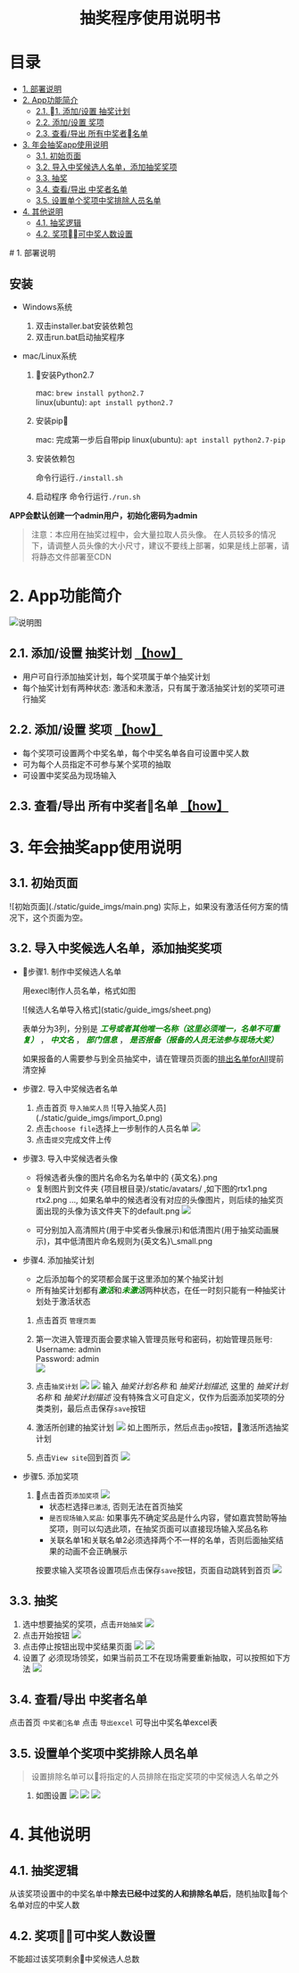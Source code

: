 
<html>
<head>
    <title>lottry_guides.md</title>
    <meta http-equiv="Content-type" content="text/html;charset=UTF-8">
</head>
<body>
<style>
    remark {
        color: green;
        font-style: italic;
        font-weight: bold;
    }

    caution {
        color: red;
        font-weight: bold;
    }
</style>
<h1 style="border-bottom-style:none" align="center"><strong>抽奖程序使用说明书</strong></h1>
<h1 id="1-center%E7%9B%AE%E5%BD%95center">目录</h1>
<ul>
    <li><a href="#1-center%E7%9B%AE%E5%BD%95center">1. 部署说明</a></li>
    <li><a href="#2-app%E5%8A%9F%E8%83%BD%E7%AE%80%E4%BB%8B">2. App功能简介</a>
        <ul>
            <li><a href="">2.1. 1. 添加/设置 抽奖计划</a></li>
            <li><a href="">2.2. 添加/设置 奖项</a></li>
            <li><a href="">2.3. 查看/导出 所有中奖者名单</a></li>
        </ul>
    </li>
    <li><a href="#3-%E5%B9%B4%E4%BC%9A%E6%8A%BD%E5%A5%96app%E4%BD%BF%E7%94%A8%E8%AF%B4%E6%98%8E">3. 年会抽奖app使用说明</a>
        <ul>
            <li><a href="#31-%E5%88%9D%E5%A7%8B%E9%A1%B5%E9%9D%A2">3.1. 初始页面</a></li>
            <li>
                <a href="#32-%E5%AF%BC%E5%85%A5%E4%B8%AD%E5%A5%96%E5%80%99%E9%80%89%E4%BA%BA%E5%90%8D%E5%8D%95%E6%B7%BB%E5%8A%A0%E6%8A%BD%E5%A5%96%E5%A5%96%E9%A1%B9">3.2.
                    导入中奖候选人名单，添加抽奖奖项</a></li>
            <li><a href="#33-%E6%8A%BD%E5%A5%96">3.3. 抽奖</a></li>
            <li><a href="#34-%E6%9F%A5%E7%9C%8B%E5%AF%BC%E5%87%BA-%E4%B8%AD%E5%A5%96%E8%80%85%E5%90%8D%E5%8D%95">3.4.
                查看/导出 中奖者名单</a></li>
            <li>
                <a href="#35-%E8%AE%BE%E7%BD%AE%E5%8D%95%E4%B8%AA%E5%A5%96%E9%A1%B9%E4%B8%AD%E5%A5%96%E6%8E%92%E9%99%A4%E4%BA%BA%E5%91%98%E5%90%8D%E5%8D%95">3.5.
                    设置单个奖项中奖排除人员名单</a></li>
        </ul>
    </li>
    <li><a href="#4-%E5%85%B6%E4%BB%96%E8%AF%B4%E6%98%8E">4. 其他说明</a>
        <ul>
            <li><a href="#41-%E6%8A%BD%E5%A5%96%E9%80%BB%E8%BE%91">4.1. 抽奖逻辑</a></li>
            <li><a href="">4.2. 奖项可中奖人数设置</a></li>
        </ul>
    </li>
</ul>
# 1. 部署说明

## 安装
- Windows系统
    1. 双击installer.bat安装依赖包
    2. 双击run.bat启动抽奖程序
   
- mac/Linux系统

    1. 安装Python2.7  
     
       mac: `brew install python2.7`  
       linux(ubuntu): `apt install python2.7`

    2. 安装pip

       mac: 完成第一步后自带pip
       linux(ubuntu): `apt install python2.7-pip` 

    3. 安装依赖包
   
       命令行运行`./install.sh`

    4. 启动程序
        命令行运行`./run.sh`
        
**APP会默认创建一个admin用户，初始化密码为admin**

> 注意：本应用在抽奖过程中，会大量拉取人员头像。 在人员较多的情况下，请调整人员头像的大小尺寸，建议不要线上部署，如果是线上部署，请将静态文件部署至CDN


<h1 id="2-app%E5%8A%9F%E8%83%BD%E7%AE%80%E4%BB%8B">2. App功能简介</h1>


![说明图](./static/guide_imgs/main.png)

<h2 id="21-%E6%B7%BB%E5%8A%A0%E8%AE%BE%E7%BD%AE-%E6%8A%BD%E5%A5%96%E8%AE%A1%E5%88%92-a-hrefplan%E3%80%90how%E3%80%91a">
    2.1. 添加/设置 抽奖计划 <a href="#plan">【how】</a></h2>
<ul>
    <li>用户可自行添加抽奖计划，每个奖项属于单个抽奖计划</li>
    <li>每个抽奖计划有两种状态: 激活和未激活，只有属于激活抽奖计划的奖项可进行抽奖</li>
</ul>
<h2 id="22-%E6%B7%BB%E5%8A%A0%E8%AE%BE%E7%BD%AE-%E5%A5%96%E9%A1%B9-a-hrefaward%E3%80%90how%E3%80%91a">2.2. 添加/设置 奖项 <a
        href="#award">【how】</a></h2>
<ul>
    <li>每个奖项可设置两个中奖名单，每个中奖名单各自可设置中奖人数</li>
    <li>可为每个人员指定不可参与某个奖项的抽取</li>
    <li>可设置中奖奖品为现场输入</li>
</ul>
<h2 id="23-%E6%9F%A5%E7%9C%8B%E5%AF%BC%E5%87%BA-%E6%89%80%E6%9C%89%E4%B8%AD%E5%A5%96%E8%80%85%08%E5%90%8D%E5%8D%95-a-hrefexport%E3%80%90how%E3%80%91a">
    2.3. 查看/导出 所有中奖者名单 <a href="#export">【how】</a></h2>
<h1 id="3-%E5%B9%B4%E4%BC%9A%E6%8A%BD%E5%A5%96app%E4%BD%BF%E7%94%A8%E8%AF%B4%E6%98%8E">3. 年会抽奖app使用说明</h1>
<h2 id="31-%E5%88%9D%E5%A7%8B%E9%A1%B5%E9%9D%A2">3.1. 初始页面</h2>
![初始页面](./static/guide_imgs/main.png)
实际上，如果没有激活任何方案的情况下，这个页面为空。
<h2 id="32-%E5%AF%BC%E5%85%A5%E4%B8%AD%E5%A5%96%E5%80%99%E9%80%89%E4%BA%BA%E5%90%8D%E5%8D%95%EF%BC%8C%E6%B7%BB%E5%8A%A0%E6%8A%BD%E5%A5%96%E5%A5%96%E9%A1%B9">
    3.2. 导入中奖候选人名单，添加抽奖奖项</h2>
<ul>
    <li>
        <p>步骤1. 制作中奖候选人名单
        <p>用execl制作人员名单，格式如图</p>
        ![候选人名单导入格式](static/guide_imgs/sheet.png)
        <p>表单分为3列，分别是
            <remark>工号或者其他唯一名称（这里必须唯一，名单不可重复）</remark>
            ，
            <remark>中文名</remark>
            ，
            <remark>部门信息</remark>
            ，
            <remark>是否报备（报备的人员无法参与现场大奖）</remark>
        </p>
        <p>如果报备的人需要参与到全员抽奖中，请在管理员页面的<a href="${SITE_URL}admin/lottery/exclusionforall/" target="_blank">排出名单forAll</a>提前清空掉
        </p>
    </li>
    <li>
        <p>步骤2. 导入中奖候选者名单</p>
        <ol>
            <li>点击首页 <code>导入抽奖人员</code>
            ![导入抽奖人员](./static/guide_imgs/import_0.png)
             </li>
            <li>点击<code>choose file</code>选择上一步制作的人员名单
                <img src="./static/guide_imgs/import_1.png"></li>
            <li>点击<code>提交</code>完成文件上传</li>
        </ol>
    </li>
    <li>
        <p>步骤3. 导入中奖候选者头像</p>
        <ul>
            <li>将候选者头像的图片名命名为名单中的 {英文名}.png</li>
            <li>复制图片到文件夹 {项目根目录}/static/avatars/ ,如下图的rtx1.png rtx2.png ...,
                如果名单中的候选者没有对应的头像图片，则后续的抽奖页面出现的头像为该文件夹下的default.png
                <img src="./static/guide_imgs/path.png"></li>
            <li>
                    <p>可分别加入高清照片(用于中奖者头像展示)和低清图片(用于抽奖动画展示)，其中低清图片命名规则为{英文名}\_small.png</p>
            </li>
        </ul>
    </li>
</ul>
<span id="plan">
<ul>
<li>
<p>步骤4. 添加抽奖计划</p>
<ul>
<li>之后添加每个的奖项都会属于这里添加的某个抽奖计划</li>
<li>所有抽奖计划都有<remark>激活</remark>和<remark>未激活</remark>两种状态，在任一时刻只能有一种抽奖计划处于激活状态</li>
</ul>
<ol>
<li>
<p>点击首页 <code>管理页面</code></p>
</li>
<li>
<p>第一次进入管理页面会要求输入管理员账号和密码，初始管理员账号:<br>
Username: admin<br>
Password: admin<br>
<img src="./static/guide_imgs/admin1.png"></p>
</li>
<li>
<p>点击<code>抽奖计划</code>
<img src="./static/guide_imgs/plan1.png">
<img src="./static/guide_imgs/plan2.png">
输入 <em>抽奖计划名称</em> 和 <em>抽奖计划描述</em>, 这里的 <em>抽奖计划名称</em> 和 <em>抽奖计划描述</em> 没有特殊含义可自定义，仅作为后面添加奖项的分类类别，最后点击保存<code>save</code>按钮</p>
</li>
<li>
<p>激活所创建的抽奖计划
<img src="./static/guide_imgs/plan3.png">
如上图所示，然后点击<code>go</code>按钮，激活所选抽奖计划</p>
</li>
<li>
<p>点击<code>View site</code>回到首页
<img src="./static/guide_imgs/plan4.png"></p>
</li>
</ol>
</li>
</ul>
<span id="award">
<ul>
<li>
<p>步骤5. 添加奖项</p>
<ol>
<li>点击首页<code>添加奖项</code>
<img src="./static/guide_imgs/award.png">
<ul>
<li>状态栏选择<code>已激活</code>, 否则无法在首页抽奖</li>
<li><code>是否现场输入奖品</code>: 如果事先不确定奖品是什么内容，譬如嘉宾赞助等抽奖项，则可以勾选此项，在抽奖页面可以直接现场输入奖品名称</li>
<li><caution>关联名单1和关联名单2必须选择两个不一样的名单</caution>，否则后面抽奖结果的动画不会正确展示</li>
</ul>
</li>
</ol>
<p><ol>按要求输入奖项各设置项后点击保存<code>save</code>按钮，页面自动跳转到首页
    <img src="./static/guide_imgs/main2.png"></ol></p>
</li>
</ul>
<h2 id="33-%E6%8A%BD%E5%A5%96">3.3. 抽奖</h2>
<ol>
<li>选中想要抽奖的奖项，点击<code>开始抽奖</code>
<img src="./static/guide_imgs/begin1.png"></li>
<li>点击开始按钮
<img src="./static/guide_imgs/begin2.png"></li>
<li>点击停止按钮出现中奖结果页面
<img src="./static/guide_imgs/stop.png">
<img src="./static/guide_imgs/result.png"></li>
    <li>设置了 必须现场领奖，如果当前员工不在现场需要重新抽取，可以按照如下方法
        <img src="./static/guide_imgs/restart.png"></li>
</ol>
<span id="export">
<h2 id="34-%E6%9F%A5%E7%9C%8B%E5%AF%BC%E5%87%BA-%E4%B8%AD%E5%A5%96%E8%80%85%E5%90%8D%E5%8D%95">3.4. 查看/导出 中奖者名单</h2>
<p>点击首页 <code>中奖者名单</code>
点击 <code>导出excel</code> 可导出中奖名单excel表</p>
<h2 id="35-%E8%AE%BE%E7%BD%AE%E5%8D%95%E4%B8%AA%E5%A5%96%E9%A1%B9%E4%B8%AD%E5%A5%96%E6%8E%92%E9%99%A4%E4%BA%BA%E5%91%98%E5%90%8D%E5%8D%95">3.5. 设置单个奖项中奖排除人员名单</h2>
<blockquote>
<p>设置排除名单可以将指定的人员排除在指定奖项的中奖候选人名单之外</p>
</blockquote>
<ul>
    <ol>
<li>如图设置
<img src="./static/guide_imgs/ban1.png">
<img src="./static/guide_imgs/ban2.png">
<img src="./static/guide_imgs/ban3.png"></li>
    </ol>
</ul>
<h1 id="4-%E5%85%B6%E4%BB%96%E8%AF%B4%E6%98%8E">4. 其他说明</h1>
<h2 id="41-%E6%8A%BD%E5%A5%96%E9%80%BB%E8%BE%91">4.1. 抽奖逻辑</h2>
<p>从该奖项设置中的中奖名单中<strong>除去已经中过奖的人和排除名单后</strong>，随机抽取每个名单对应的中奖人数</p>
<h2 id="42-%E5%A5%96%E9%A1%B9%08%08%E5%8F%AF%E4%B8%AD%E5%A5%96%E4%BA%BA%E6%95%B0%E8%AE%BE%E7%BD%AE">4.2. 奖项可中奖人数设置</h2>
<p>不能超过该奖项剩余中奖候选人总数</p>

</body>
</html>
